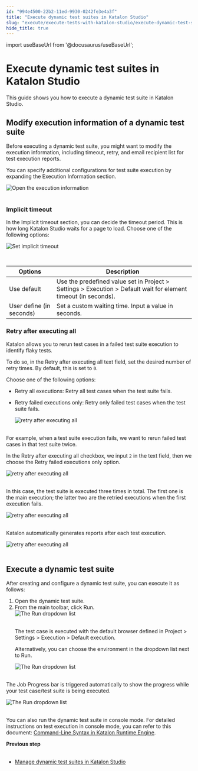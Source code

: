 ```yaml
---
id: "994e4500-22b2-11ed-9930-0242fe3e4a3f"
title: "Execute dynamic test suites in Katalon Studio"
slug: "execute/execute-tests-with-katalon-studio/execute-dynamic-test-suites-in-katalon-studio"
hide_title: true
---
```

import useBaseUrl from '@docusaurus/useBaseUrl';


# <a id="concept-3696" class="anchor_top_offset"/><a id="ariaid-title1" class="anchor_top_offset"/>Execute dynamic test suites in <span xmlns="http://www.w3.org/1999/xhtml" className="ph">Katalon Studio</span> 

<p xmlns="http://www.w3.org/1999/xhtml" className="p">This guide shows you how to execute a dynamic test suite in <span className="ph">Katalon Studio</span>.</p> 

## <a id="id_5" class="anchor_top_offset"/>Modify execution information of a dynamic test suite

<p xmlns="http://www.w3.org/1999/xhtml" className="shortdesc">Before executing a dynamic test suite, you might want to modify the execution information, including timeout, retry, and email recipient list for test execution reports.</p> 
<p xmlns="http://www.w3.org/1999/xhtml" className="p">You can specify additional configurations for test suite execution by expanding the <span className="ph uicontrol">Execution Information</span> section.</p> 
<p xmlns="http://www.w3.org/1999/xhtml" className="p"><img className="image" src={useBaseUrl("https://github.com/katalon-studio/docs-images/raw/master/katalon-studio/docs/dynamic-test-suite-ks/KS-DYNAMIC-Open-execute-information.png")} width={350} alt="Open the execution information" /><br /><br /></p> 

### Implicit timeout

<p xmlns="http://www.w3.org/1999/xhtml" className="p">In the <span className="ph uicontrol">Implicit timeout</span> section, you can decide the timeout period. This is how long <span className="ph">Katalon Studio</span> waits for a page to load. Choose one of the following options:</p> 
<p xmlns="http://www.w3.org/1999/xhtml" className="p"><img className="image" src={useBaseUrl("https://github.com/katalon-studio/docs-images/raw/master/katalon-studio/docs/dynamic-test-suite-ks/KS-DYNAMIC-Implicit-timeout.png")} width={500} alt="Set implicit timeout" /><br /><br /></p> 
<table xmlns="http://www.w3.org/1999/xhtml" className="table"><caption /><colgroup><col /><col /></colgroup><thead className="thead"><tr className><th className="entry anchor_top_offset" id="id_5__entry__1">Options</th><th className="entry anchor_top_offset" id="id_5__entry__2">Description</th></tr></thead><tbody className="tbody"><tr className><td className="entry" headers="id_5__entry__1 id_5__entry__2 ">Use default</td><td className="entry" headers="id_5__entry__1 id_5__entry__2 ">Use the predefined value set in <span className="ph uicontrol">Project</span> &gt; <span className="ph uicontrol">Settings</span> &gt; <span className="ph uicontrol">Execution</span> &gt; <span className="ph uicontrol">Default wait for element timeout (in seconds)</span>.</td></tr><tr className><td className="entry" headers="id_5__entry__1 id_5__entry__2 ">User define (in seconds)</td><td className="entry" headers="id_5__entry__1 id_5__entry__2 ">Set a custom waiting time. Input a value in seconds.</td></tr></tbody></table> 

### Retry after executing all

<p xmlns="http://www.w3.org/1999/xhtml" className="p">Katalon allows you to rerun test cases in a failed test suite execution to identify flaky tests.</p> 
<p xmlns="http://www.w3.org/1999/xhtml" className="p">To do so, in the <span className="ph uicontrol">Retry after executing all</span> text field, set the desired number of retry times. By default, this is set to <code className="ph codeph">0</code>.</p> 
<p xmlns="http://www.w3.org/1999/xhtml" className="p">Choose one of the following options:</p> 
<ul xmlns="http://www.w3.org/1999/xhtml" className="ul"><li className="li"> <span className="ph uicontrol">Retry all executions</span>: Retry all test cases when the test suite fails.</li><li className="li"><p className="p"> <span className="ph uicontrol">Retry failed executions only</span>: Retry only failed test cases when the test suite fails.</p><p className="p"><img className="image" src={useBaseUrl("https://github.com/katalon-studio/docs-images/raw/master/katalon-studio/docs/dynamic-test-suite-ks/KS-DYNAMIC-Retry-options.png")} width={400} alt="retry after executing all" /><br /><br /></p></li></ul> 
<p xmlns="http://www.w3.org/1999/xhtml" className="p">For example, when a test suite execution fails, we want to rerun failed test cases in that test suite twice.</p> 
<p xmlns="http://www.w3.org/1999/xhtml" className="p">In the <span className="ph uicontrol">Retry after executing all</span> checkbox, we input <code className="ph codeph">2</code> in the text field, then we choose the <span className="ph uicontrol">Retry failed executions only</span> option.</p> 
<p xmlns="http://www.w3.org/1999/xhtml" className="p"><img className="image" src={useBaseUrl("https://github.com/katalon-studio/docs-images/raw/master/katalon-studio/docs/dynamic-test-suite-ks/KS-DYNAMIC-Set-up-retry-2-times.png")} width={400} alt="retry after executing all" /><br /><br /></p> 
<p xmlns="http://www.w3.org/1999/xhtml" className="p">In this case, the test suite is executed three times in total. The first one is the main execution; the latter two are the retried executions when the first execution fails.</p> 
<p xmlns="http://www.w3.org/1999/xhtml" className="p"><img className="image" src={useBaseUrl("https://github.com/katalon-studio/docs-images/raw/master/katalon-studio/docs/dynamic-test-suite-ks/KS-DYNAMIC-Retry-2-times.png")} alt="retry after executing all" /><br /><br /></p> 
<p xmlns="http://www.w3.org/1999/xhtml" className="p">Katalon automatically generates reports after each test execution.</p> 
<p xmlns="http://www.w3.org/1999/xhtml" className="p"><img className="image" src={useBaseUrl("https://github.com/katalon-studio/docs-images/raw/master/katalon-studio/docs/dynamic-test-suite-ks/KS-DYNAMIC-Reports-retry-2-times.png")} width={500} alt="retry after executing all" /><br /><br /></p> 

## <a id="task-7923" class="anchor_top_offset"/>Execute a dynamic test suite

<section xmlns="http://www.w3.org/1999/xhtml" className="section context">After creating and configure a dynamic test suite, you can execute it as follows:</section> 
<ol xmlns="http://www.w3.org/1999/xhtml" className="ol steps"><li className="li step stepexpand"><span className="ph cmd">Open the dynamic test suite.</span></li><li className="li step stepexpand"><span className="ph cmd">From the main toolbar, click <span className="ph uicontrol">Run</span>. </span><div className="itemgroup stepxmp"><img className="image" src={useBaseUrl("https://github.com/katalon-studio/docs-images/raw/master/katalon-studio/docs/dynamic-test-suite-ks/KS-DYNAMIC-Click-run.png")} width={300} alt="The Run dropdown list" /><br /><br />       <p className="p">The test case is executed with the default browser defined in <span className="ph uicontrol">Project</span> &gt; <span className="ph uicontrol">Settings</span> &gt; <span className="ph uicontrol">Execution</span> &gt; <span className="ph uicontrol">Default execution</span>.</p>     </div><div className="itemgroup info"><p className="p">Alternatively, you can choose the environment in the dropdown list next to <span className="ph uicontrol">Run</span>.</p><p className="p"><img className="image" src={useBaseUrl("https://github.com/katalon-studio/docs-images/raw/master/katalon-studio/docs/dynamic-test-suite-ks/KS-DYNAMIC-Run-dropdown-list.png")} width={300} alt="The Run dropdown list" /><br /><br /></p></div></li></ol> 
<section xmlns="http://www.w3.org/1999/xhtml" className="section result"><p className="p">The <span className="ph uicontrol">Job Progress</span> bar is triggered automatically to show the progress while your test case/test suite is being executed.</p><p className="p"><img className="image" src={useBaseUrl("https://github.com/katalon-studio/docs-images/raw/master/katalon-studio/docs/dynamic-test-suite-ks/KS-DYNAMIC-progress-bar.png")} width={600} alt="The Run dropdown list" /><br /><br /></p><p className="p">You can also run the dynamic test suite in console mode. For detailed instructions on test execution in console mode, you can refer to this document: <a className="xref" href="/docs/execute/katalon-runtime-engine/command-line-syntax-in-katalon-runtime-engine">Command-Line Syntax in Katalon Runtime Engine</a>.</p></section> 
<nav xmlns="http://www.w3.org/1999/xhtml" role="navigation" className="related-links"><div className="linklist"><strong>Previous step</strong><br /><br /><ul className="linklist"><li className="linklist"><a className="link" href="/docs/organize/manage-tests/dynamic-test-suite/manage-dynamic-test-suites-in-katalon-studio">Manage dynamic test suites in Katalon Studio</a></li></ul></div></nav> 
